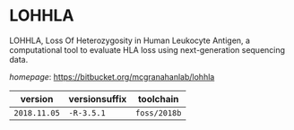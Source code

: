 # LOHHLA

LOHHLA, Loss Of Heterozygosity in Human Leukocyte Antigen, a computational tool to evaluate HLA loss using next-generation sequencing data.

*homepage*: <https://bitbucket.org/mcgranahanlab/lohhla>

version | versionsuffix | toolchain
--------|---------------|----------
``2018.11.05`` | ``-R-3.5.1`` | ``foss/2018b``
